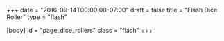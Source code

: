 +++
date = "2016-09-14T00:00:00-07:00"
draft = false
title = "Flash Dice Roller"
type = "flash"

[body]
	id = "page_dice_rollers"
	class = "flash"
+++